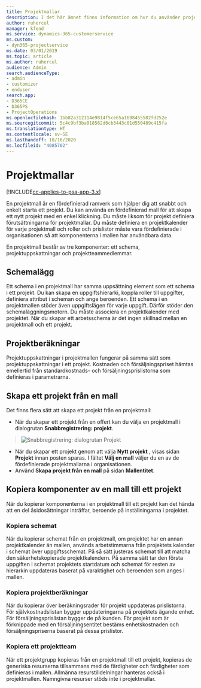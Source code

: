 ```yaml
---
title: Projektmallar
description: I det här ämnet finns information om hur du använder projektmallar för att snabbkonfigurera projekt.
author: ruhercul
manager: kfend
ms.service: dynamics-365-customerservice
ms.custom:
- dyn365-projectservice
ms.date: 03/01/2019
ms.topic: article
ms.author: ruhercul
audience: Admin
search.audienceType:
- admin
- customizer
- enduser
search.app:
- D365CE
- D365PS
- ProjectOperations
ms.openlocfilehash: 1bb82a312114e9814f5ce65a1698455582fd252e
ms.sourcegitcommit: 5c4c9bf3ba018562d6cb3443c01d550489c415fa
ms.translationtype: HT
ms.contentlocale: sv-SE
ms.lasthandoff: 10/16/2020
ms.locfileid: "4085702"
---
```

# <a name="project-templates"></a>Projektmallar 

[!INCLUDE[cc-applies-to-psa-app-3.x](../includes/cc-applies-to-psa-app-3x.md)]

En projektmall är en fördefinierad ramverk som hjälper dig att snabbt och enkelt starta ett projekt. Du kan använda en fördefinierad mall för att skapa ett nytt projekt med en enkel klickning. Du måste liksom för projekt definiera förutsättningarna för projektmallar. Du måste definiera en projektkalender för varje projektmall och roller och prislistor måste vara fördefinierade i organisationen så att komponenterna i mallen har användbara data.

En projektmall består av tre komponenter: ett schema, projektuppskattningar och projektteammedlemmar.

## <a name="schedule"></a>Schemalägg

Ett schema i en projektmall har samma uppsättning element som ett schema i ett projekt. Du kan skapa en uppgiftshierarki, koppla roller till uppgifter, definiera attribut i scheman och ange beroenden. Ett schema i en projektmallen stöder även uppgiftslägen för varje uppgift. Därför stöder den schemaläggningsmotorn. Du måste associera en projektkalender med projektet. När du skapar ett arbetsschema är det ingen skillnad mellan en projektmall och ett projekt.

## <a name="project-estimates"></a>Projektberäkningar

Projektuppskattningar i projektmallen fungerar på samma sätt som projektuppskattningar i ett projekt. Kostnaden och försäljningspriset hämtas emellertid från standardkostnads- och försäljningsprislistorna som definieras i parametrarna.

## <a name="creating-a-project-from-a-template"></a>Skapa ett projekt från en mall
 
Det finns flera sätt att skapa ett projekt från en projektmall:

- När du skapar ett projekt från en offert kan du välja en projektmall i dialogrutan **Snabbregistrering: projekt**.

> ![Snabbregistrering: dialogrutan Projekt](media/project-11.png)

- När du skapar ett projekt genom att välja **Nytt projekt** , visas sidan **Projekt** innan posten sparas. I fältet **Välj en mall** väljer du en av de fördefinierade projektmallarna i organisationen.
- Använd **Skapa projekt från en mall** på sidan **Mallentitet**.

## <a name="copying-components-of-template-to-project"></a>Kopiera komponenter av en mall till ett projekt

När du kopierar komponenterna i en projektmall till ett projekt kan det hända att en del åsidosättningar inträffar, beroende på inställningarna i projektet.

### <a name="copying-the-schedule"></a>Kopiera schemat

När du kopierar schemat från en projektmall, om projektet har en annan projektkalender än mallen, används arbetstimmarna från projektets kalender i schemat över uppgiftsschemat. På så sätt justeras schemat till att matcha den säkerhetskopierade projektkalendern. På samma sätt tar den första uppgiften i schemat projektets startdatum och schemat för resten av hierarkin uppdateras baserat på varaktighet och beroenden som anges i mallen. 

### <a name="copying-project-estimates"></a>Kopiera projektberäkningar 

När du kopierar över beräkningsrader för projekt uppdateras prislistorna. För självkostnadslistan bygger uppdateringarna på projektets ägande enhet. För försäljningsprislistan bygger de på kunden. För projekt som är förknippade med en försäljningsentitet bestäms enhetskostnaden och försäljningspriserna baserat på dessa prislistor.

### <a name="copying-a-project-team"></a>Kopiera ett projektteam

När ett projektgrupp kopieras från en projektmall till ett projekt, kopieras de generiska resurserna tillsammans med de färdigheter och färdigheter som definieras i mallen. Allmänna resurstilldelningar hanteras också i projektmallen. Namngivna resurser stöds inte i projektmallar.
